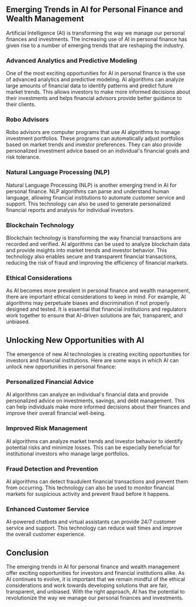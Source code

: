 
Emerging Trends in AI for Personal Finance and Wealth Management
----------------------------------------------------------------

Artificial Intelligence (AI) is transforming the way we manage our personal finances and investments. The increasing use of AI in personal finance has given rise to a number of emerging trends that are reshaping the industry.

### Advanced Analytics and Predictive Modeling

One of the most exciting opportunities for AI in personal finance is the use of advanced analytics and predictive modeling. AI algorithms can analyze large amounts of financial data to identify patterns and predict future market trends. This allows investors to make more informed decisions about their investments and helps financial advisors provide better guidance to their clients.

### Robo Advisors

Robo advisors are computer programs that use AI algorithms to manage investment portfolios. These programs can automatically adjust portfolios based on market trends and investor preferences. They can also provide personalized investment advice based on an individual's financial goals and risk tolerance.

### Natural Language Processing (NLP)

Natural Language Processing (NLP) is another emerging trend in AI for personal finance. NLP algorithms can parse and understand human language, allowing financial institutions to automate customer service and support. This technology can also be used to generate personalized financial reports and analysis for individual investors.

### Blockchain Technology

Blockchain technology is transforming the way financial transactions are recorded and verified. AI algorithms can be used to analyze blockchain data and provide insights into market trends and investor behavior. This technology also enables secure and transparent financial transactions, reducing the risk of fraud and improving the efficiency of financial markets.

### Ethical Considerations

As AI becomes more prevalent in personal finance and wealth management, there are important ethical considerations to keep in mind. For example, AI algorithms may perpetuate biases and discrimination if not properly designed and tested. It is essential that financial institutions and regulators work together to ensure that AI-driven solutions are fair, transparent, and unbiased.

Unlocking New Opportunities with AI
-----------------------------------

The emergence of new AI technologies is creating exciting opportunities for investors and financial institutions. Here are some ways in which AI can unlock new opportunities in personal finance:

### Personalized Financial Advice

AI algorithms can analyze an individual's financial data and provide personalized advice on investments, savings, and debt management. This can help individuals make more informed decisions about their finances and improve their overall financial well-being.

### Improved Risk Management

AI algorithms can analyze market trends and investor behavior to identify potential risks and minimize losses. This can be especially beneficial for institutional investors who manage large portfolios.

### Fraud Detection and Prevention

AI algorithms can detect fraudulent financial transactions and prevent them from occurring. This technology can also be used to monitor financial markets for suspicious activity and prevent fraud before it happens.

### Enhanced Customer Service

AI-powered chatbots and virtual assistants can provide 24/7 customer service and support. This technology can reduce wait times and improve the overall customer experience.

Conclusion
----------

The emerging trends in AI for personal finance and wealth management offer exciting opportunities for investors and financial institutions alike. As AI continues to evolve, it is important that we remain mindful of the ethical considerations and work towards developing solutions that are fair, transparent, and unbiased. With the right approach, AI has the potential to revolutionize the way we manage our personal finances and investments.

